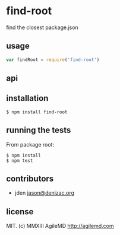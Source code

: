 # find-root
find the closest package.json

## usage
```js
var findRoot = require('find-root')
```


## api


## installation

    $ npm install find-root


## running the tests

From package root:

    $ npm install
    $ npm test


## contributors

- jden <jason@denizac.org>


## license
MIT. (c) MMXIII AgileMD http://agilemd.com
